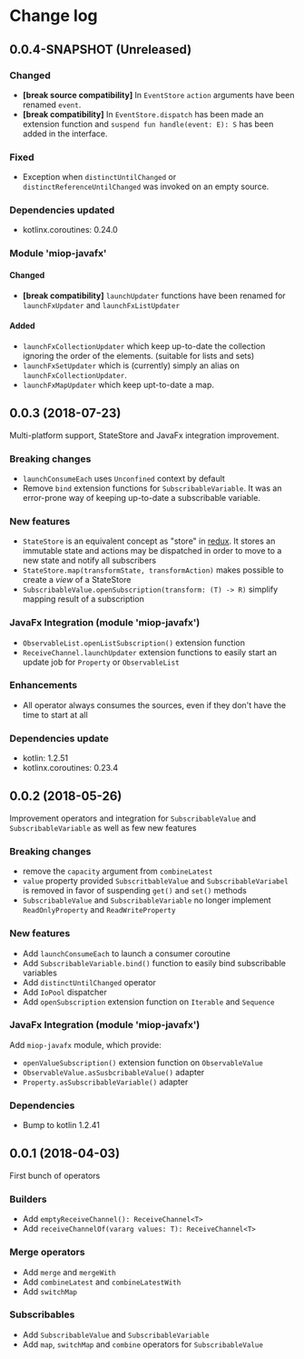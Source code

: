# Change log

## 0.0.4-SNAPSHOT (Unreleased)
### Changed
* **[break source compatibility]** In `EventStore` `action` arguments have been renamed `event`.
* **[break compatibility]** In `EventStore.dispatch` has been made an extension function and `suspend fun handle(event: E): S` has been added in the interface.    

### Fixed
* Exception when `distinctUntilChanged` or `distinctReferenceUntilChanged` was invoked on an empty source.

### Dependencies updated
* kotlinx.coroutines: 0.24.0

### Module 'miop-javafx'
#### Changed
* **[break compatibility]** `launchUpdater` functions have been renamed for `launchFxUpdater` and `launchFxListUpdater`

#### Added
* `launchFxCollectionUpdater` which keep up-to-date the collection ignoring the order of the elements. (suitable for lists and sets)
* `launchFxSetUpdater` which is (currently) simply an alias on `launchFxCollectionUpdater`.
* `launchFxMapUpdater` which keep upt-to-date a map.

## 0.0.3 (2018-07-23)
Multi-platform support, StateStore and JavaFx integration improvement.

### Breaking changes
* `launchConsumeEach` uses `Unconfined` context by default
* Remove `bind` extension functions for `SubscribableVariable`. It was an error-prone way of keeping up-to-date a subscribable variable.

### New features
* `StateStore` is an equivalent concept as "store" in [redux](https://redux.js.org/).
  It stores an immutable state and actions may be dispatched in order to move to a new state and notify all subscribers
* `StateStore.map(transformState, transformAction)` makes possible to create a *view* of a StateStore
* `SubscribableValue.openSubscription(transform: (T) -> R)` simplify mapping result of a subscription

### JavaFx Integration (module 'miop-javafx')
* `ObservableList.openListSubscription()` extension function
* `ReceiveChannel.launchUpdater` extension functions to easily start an update job for `Property` or `ObservableList`

### Enhancements
* All operator always consumes the sources, even if they don't have the time to start at all

### Dependencies update
* kotlin: 1.2.51
* kotlinx.coroutines: 0.23.4

## 0.0.2 (2018-05-26)
Improvement operators and integration for `SubscribableValue` and `SubscribableVariable` as well as few new features  

### Breaking changes
* remove the `capacity` argument from `combineLatest`
* `value` property provided `SubscritbableValue` and `SubscribableVariabel` is removed in favor of suspending `get()` and `set()` methods
* `SubscribableValue` and `SubscribableVariable` no longer implement `ReadOnlyProperty` and `ReadWriteProperty`

### New features
* Add `launchConsumeEach` to launch a consumer coroutine
* Add `SubscribableVariable.bind()` function to easily bind subscribable variables
* Add `distinctUntilChanged` operator
* Add `IoPool` dispatcher
* Add `openSubscription` extension function on `Iterable` and `Sequence`

### JavaFx Integration (module 'miop-javafx')
Add `miop-javafx` module, which provide: 
* `openValueSubscription()` extension function on `ObservableValue`
* `ObservableValue.asSusbcribableValue()` adapter
* `Property.asSubscribableVariable()` adapter
 
### Dependencies
* Bump to kotlin 1.2.41

## 0.0.1 (2018-04-03)
First bunch of operators

### Builders
* Add `emptyReceiveChannel(): ReceiveChannel<T>`
* Add `receiveChannelOf(vararg values: T): ReceiveChannel<T>`

### Merge operators
* Add `merge` and `mergeWith`
* Add `combineLatest` and `combineLatestWith`
* Add `switchMap`

### Subscribables
* Add `SubscribableValue` and `SubscribableVariable`
* Add `map`, `switchMap` and `combine` operators for `SubscribableValue`
